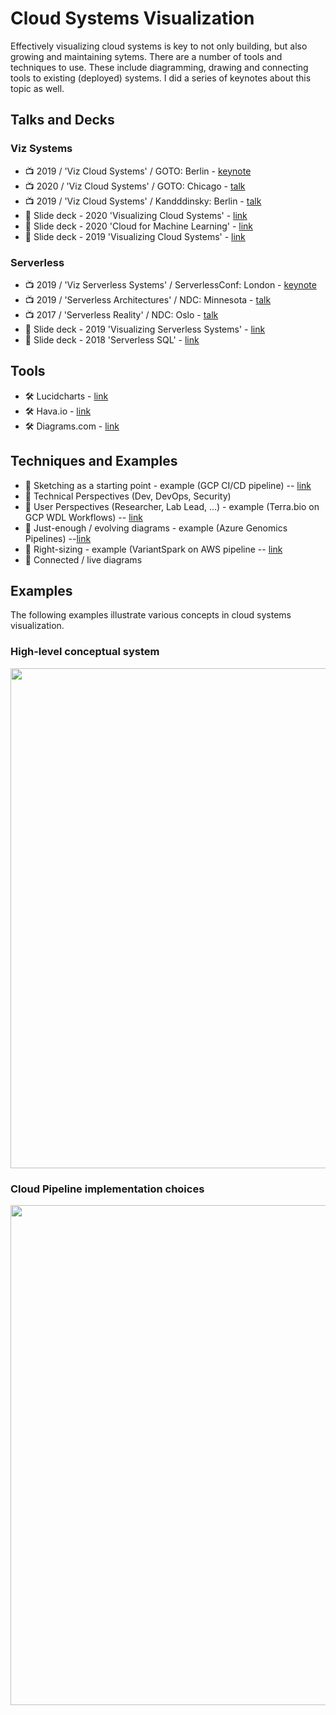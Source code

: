 # Cloud Systems Visualization

Effectively visualizing cloud systems is key to not only building, but also growing and maintaining sytems.  There are a number of tools and techniques to use.
These include diagramming, drawing and connecting tools to existing (deployed) systems.  I did a series of keynotes about this topic as well.

## Talks and Decks

### Viz Systems
- 📺  2019 / 'Viz Cloud Systems' / GOTO: Berlin - [keynote](https://www.youtube.com/watch?v=HHitdmje1ok)
- 📺  2020 / 'Viz Cloud Systems' / GOTO: Chicago - [talk](https://www.youtube.com/watch?v=htmEA-dpX_4)
- 📺  2019 / 'Viz Cloud Systems' / Kandddinsky: Berlin - [talk](https://www.youtube.com/watch?v=DJdydx4g0v4)
- 📣 Slide deck - 2020 'Visualizing Cloud Systems' - [link](https://slides.com/lynnlangit/goto-visualizing-cloud-systems)
- 📣 Slide deck - 2020 'Cloud for Machine Learning' - [link](https://slides.com/lynnlangit/cloud-for-machine-learning)
- 📣 Slide deck - 2019 'Visualizing Cloud Systems' - [link](https://slides.com/lynnlangit/goto-viz-cloud-systems)

### Serverless
- 📺  2019 / 'Viz Serverless Systems' / ServerlessConf: London - [keynote](https://www.youtube.com/watch?v=eNmGQOAedQ4)
- 📺  2019 / 'Serverless Architectures' / NDC: Minnesota - [talk](https://www.youtube.com/watch?v=od4mrgJ9wW8)
- 📺  2017 / 'Serverless Reality' / NDC: Oslo - [talk](https://www.youtube.com/watch?v=PgZ2dxnj734)
- 📣 Slide deck - 2019 'Visualizing Serverless Systems' - [link](https://slides.com/lynnlangit/viz-cloud-systems-18)
- 📣 Slide deck - 2018 'Serverless SQL' - [link](https://slides.com/lynnlangit/serverless-sql-queries-10)

## Tools
- 🛠️ Lucidcharts - [link](https://lucid.app/)
- 🛠️ Hava.io - [link](https://app.hava.io/)
- 🛠️ Diagrams.com - [link](https://diagrams.mingrammer.com/docs/getting-started/examples)

## Techniques and Examples
- 📐 Sketching as a starting point - example (GCP CI/CD pipeline) -- [link](https://acloudguru.com/blog/engineering/cloud-based-ci-cd-on-gcp)
- 📐 Technical Perspectives (Dev, DevOps, Security) 
- 📐 User Perspectives (Researcher, Lab Lead, ...) - example (Terra.bio on GCP WDL Workflows) -- [link](https://lynnlangit.medium.com/cloud-native-hello-world-for-bioinformatics-3beb1ab820a)
- 📐 Just-enough / evolving diagrams - example (Azure Genomics Pipelines) --[link](https://lynnlangit.medium.com/azure-for-genomic-scale-workloads-ad3c989a3d0b)
- 📐 Right-sizing - example (VariantSpark on AWS pipeline -- [link](https://lynnlangit.medium.com/scaling-custom-machine-learning-on-aws-part-3-kubernetes-5427d96f825b)
- 📐 Connected / live diagrams

## Examples
The following examples illustrate various concepts in cloud systems visualization.

### High-level conceptual system
<img src="https://github.com/lynnlangit/learning-cloud/blob/master/patterns/modern-cloud-arch.png" width=800>

### Cloud Pipeline implementation choices
<img src="https://github.com/lynnlangit/learning-cloud/blob/master/patterns/research-pipelines.png" width=800>
